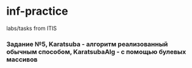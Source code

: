 # inf-practice
labs/tasks from ITIS

### Задание №5, Karatsuba - алгоритм реализованный обычным способом, KaratsubaAlg - с помощью булевых массивов
